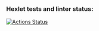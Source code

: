 ### Hexlet tests and linter status:
[![Actions Status](https://github.com/OverNovik/frontend-project-lvl3/workflows/hexlet-check/badge.svg)](https://github.com/OverNovik/frontend-project-lvl3/actions)